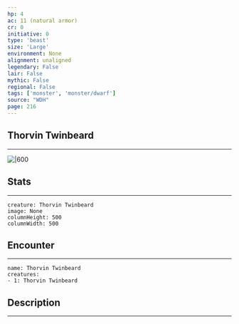 ```yaml
---
hp: 4
ac: 11 (natural armor)
cr: 0
initiative: 0
type: 'beast'    
size: 'Large'
environment: None
alignment: unaligned
legendary: False
lair: False
mythic: False
regional: False
tags: ['monster', 'monster/dwarf']
source: "WDH"
page: 216
---
```


## Thorvin Twinbeard
---

![|600](D:/Program%20Files/5e.tools/img/bestiary/WDH/Thorvin%20Twinbeard.jpg)

## Stats
---

```statblock
creature: Thorvin Twinbeard
image: None
columnHeight: 500
columnWidth: 500
```

## Encounter
---

```encounter-table
name: Thorvin Twinbeard
creatures:
- 1: Thorvin Twinbeard
```

## Description
---




